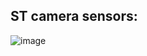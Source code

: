 ## ST camera sensors:
![image](https://github.com/nmi246/electronics/assets/42329930/3d5ffc80-c736-4a9f-8f74-dca534b0da95)














